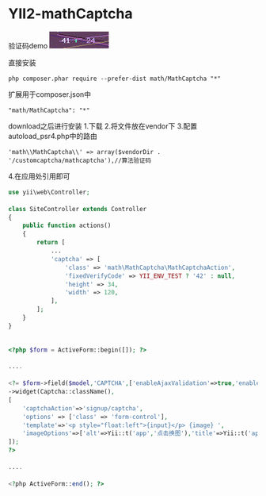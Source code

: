 # YII2-mathCaptcha

验证码demo
![Пример](https://github.com/linziyi0509/YII2-mathCaptcha/blob/master/captcha.png)

直接安装
```
php composer.phar require --prefer-dist math/MathCaptcha "*"
```

扩展用于composer.json中
```
"math/MathCaptcha": "*"
```

download之后进行安装
1.下载
2.将文件放在vendor下
3.配置autoload_psr4.php中的路由
```
'math\\MathCaptcha\\' => array($vendorDir . '/customcaptcha/mathcaptcha'),//算法验证码
```
4.在应用处引用即可

```php
use yii\web\Controller;

class SiteController extends Controller
{
    public function actions()
    {
        return [
            ...
            'captcha' => [
                'class' => 'math\MathCaptcha\MathCaptchaAction',
                'fixedVerifyCode' => YII_ENV_TEST ? '42' : null,
                'height' => 34,
                'width' => 120,
            ],
        ];
    }
}

```



```php

<?php $form = ActiveForm::begin([]); ?>

....

<?= $form->field($model,'CAPTCHA',['enableAjaxValidation'=>true,'enableClientValidation' => false,])
->widget(Captcha::className(),
[
	'captchaAction'=>'signup/captcha',
	'options' => ['class' => 'form-control'],
	'template'=>'<p style="float:left">{input}</p> {image} ',
	'imageOptions'=>['alt'=>Yii::t('app','点击换图'),'title'=>Yii::t('app','点击换图'), 'style'=>'cursor:pointer']
]); 
?>

....

<?php ActiveForm::end(); ?>

```
